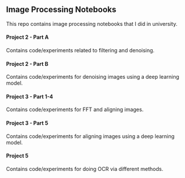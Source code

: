 ## Image Processing Notebooks

This repo contains image processing notebooks that I did in university.

#### Project 2 - Part A

Contains code/experiments related to filtering and denoising.

#### Project 2 - Part B

Contains code/experiments for denoising images using a deep learning model.

#### Project 3 - Part 1-4

Contains code/experiments for FFT and aligning images. 

#### Project 3 - Part 5

Contains code/experiments for aligning images using a deep learning model.

#### Project 5

Contains code/experiments for doing OCR via different methods.
